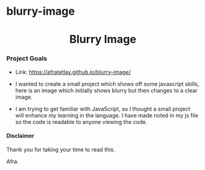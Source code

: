 # blurry-image

<h1 align="center">Blurry Image</h1>

### Project Goals

- Link: https://afratetlay.github.io/blurry-image/ 

- I wanted to create a small project which shows off some javascript skills, here is an image which initially shows blurry but then changes to a clear image. 
- I am trying to get familiar with JavaScript, so I thought a small project will enhance my learning in the language. I have made noted in my js file so the code is readable to anyone viewing the code. 


#### Disclaimer

Thank you for taking your time to read this. 

Afra. 